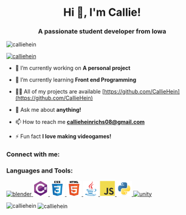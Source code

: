 <h1 align="center">Hi 👋, I'm Callie!</h1>
<h3 align="center">A passionate student developer from Iowa</h3>

<p align="left"> <img src="https://komarev.com/ghpvc/?username=calliehein&label=Profile%20views&color=0e75b6&style=flat" alt="calliehein" /> </p>

<p align="left"> <a href="https://github.com/ryo-ma/github-profile-trophy"><img src="https://github-profile-trophy.vercel.app/?username=calliehein" alt="calliehein" /></a> </p>

- 🔭 I’m currently working on **A personal project**

- 🌱 I’m currently learning **Front end Programming**

- 👨‍💻 All of my projects are available [https://github.com/CallieHein](https://github.com/CallieHein)

- 💬 Ask me about **anything!**

- 📫 How to reach me **callieheinrichs08@gmail.com**

- ⚡ Fun fact **I love making videogames!**

<h3 align="left">Connect with me:</h3>
<p align="left">
</p>

<h3 align="left">Languages and Tools:</h3>
<p align="left"> <a href="https://www.blender.org/" target="_blank" rel="noreferrer"> <img src="https://download.blender.org/branding/community/blender_community_badge_white.svg" alt="blender" width="40" height="40"/> </a> <a href="https://www.w3schools.com/cs/" target="_blank" rel="noreferrer"> <img src="https://raw.githubusercontent.com/devicons/devicon/master/icons/csharp/csharp-original.svg" alt="csharp" width="40" height="40"/> </a> <a href="https://www.w3schools.com/css/" target="_blank" rel="noreferrer"> <img src="https://raw.githubusercontent.com/devicons/devicon/master/icons/css3/css3-original-wordmark.svg" alt="css3" width="40" height="40"/> </a> <a href="https://www.w3.org/html/" target="_blank" rel="noreferrer"> <img src="https://raw.githubusercontent.com/devicons/devicon/master/icons/html5/html5-original-wordmark.svg" alt="html5" width="40" height="40"/> </a> <a href="https://www.java.com" target="_blank" rel="noreferrer"> <img src="https://raw.githubusercontent.com/devicons/devicon/master/icons/java/java-original.svg" alt="java" width="40" height="40"/> </a> <a href="https://developer.mozilla.org/en-US/docs/Web/JavaScript" target="_blank" rel="noreferrer"> <img src="https://raw.githubusercontent.com/devicons/devicon/master/icons/javascript/javascript-original.svg" alt="javascript" width="40" height="40"/> </a> <a href="https://www.python.org" target="_blank" rel="noreferrer"> <img src="https://raw.githubusercontent.com/devicons/devicon/master/icons/python/python-original.svg" alt="python" width="40" height="40"/> </a> <a href="https://unity.com/" target="_blank" rel="noreferrer"> <img src="https://www.vectorlogo.zone/logos/unity3d/unity3d-icon.svg" alt="unity" width="40" height="40"/> </a> </p>

<p><img align="left" src="https://github-readme-stats.vercel.app/api/top-langs?username=calliehein&show_icons=true&locale=en&layout=compact" alt="calliehein" /></p>

<p>&nbsp;<img align="center" src="https://github-readme-stats.vercel.app/api?username=calliehein&show_icons=true&locale=en" alt="calliehein" /></p>
